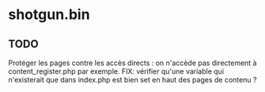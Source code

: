 # shotgun.bin

TODO
----
Protéger les pages contre les accès directs : on n'accède pas directement à content_register.php par exemple.
FIX: vérifier qu'une variable qui n'existerait que dans index.php est bien set en haut des pages de contenu ?
